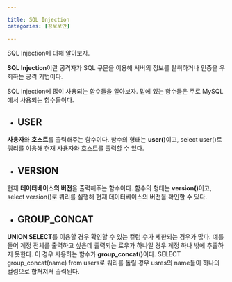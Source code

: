 ```yaml
---

title: SQL Injection
categories: [정보보안]

---
```


SQL Injection에 대해 알아보자.

 <strong>SQL Injection</strong>이란 공격자가 SQL 구문을 이용해 서버의 정보를 탈취하거나 인증을 우회하는 공격 기법이다. 
 
 
 SQL Injection에 많이 사용되는 함수들을 알아보자. 밑에 있는 함수들은 주로 MySQL에서 사용되는 함수들이다.
 
- ## USER
<strong>사용자</strong>와 <strong>호스트</strong>를 출력해주는 함수이다. 함수의 형태는 <strong>user()</strong>이고, select user()로 쿼리를 이용해 현재 사용자와 호스트를 출력할 수 있다. 
 
- ## VERSION
현재 <strong>데이터베이스의 버전</strong>을 출력해주는 함수이다. 함수의 형태는 <strong>version()</strong>이고, select version()로 쿼리를 실행해 현재 데이터베이스의 버전을 확인할 수 있다. 

- ## GROUP_CONCAT
<strong>UNION SELECT</strong>를 이용할 경우 확인할 수 있는 컬럼 수가 제한되는 경우가 많다. 예를 들어 계정 전체를 출력하고 싶은데 출력되는 로우가 하나일 경우 계정 하나 밖에 추출하지 못한다. 이 경우 사용하는 함수가 <strong>group_concat()</strong>이다. SELECT group_concat(name) from users로 쿼리를 돌릴 경우 usres의 name들이 하나의 컬럼으로 합쳐져서 출력된다.